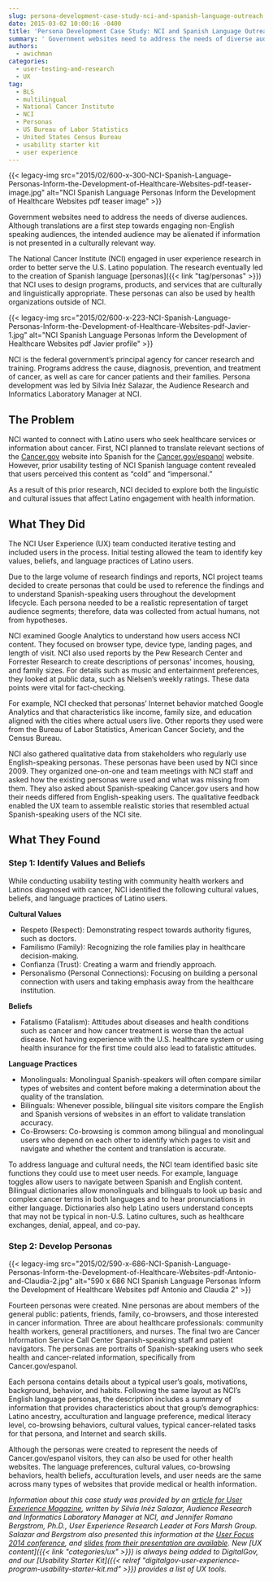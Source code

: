 ```yaml
---
slug: persona-development-case-study-nci-and-spanish-language-outreach
date: 2015-03-02 10:00:16 -0400
title: 'Persona Development Case Study: NCI and Spanish Language Outreach'
summary: ' Government websites need to address the needs of diverse audiences. Although translations are a first step towards engaging non-English speaking audiences, the intended audience may be alienated if information is not presented in a culturally relevant way. The'
authors:
  - awichman
categories:
  - user-testing-and-research
  - UX
tag:
  - BLS
  - multilingual
  - National Cancer Institute
  - NCI
  - Personas
  - US Bureau of Labor Statistics
  - United States Census Bureau
  - usability starter kit
  - user experience
---
```


{{< legacy-img src="2015/02/600-x-300-NCI-Spanish-Language-Personas-Inform-the-Development-of-Healthcare-Websites-pdf-teaser-image.jpg" alt="NCI Spanish Language Personas Inform the Development of Healthcare Websites pdf teaser image" >}}

Government websites need to address the needs of diverse audiences. Although translations are a first step towards engaging non-English speaking audiences, the intended audience may be alienated if information is not presented in a culturally relevant way.

The National Cancer Institute (NCI) engaged in user experience research in order to better serve the U.S. Latino population. The research eventually led to the creation of Spanish language [personas]({{< link "tag/personas" >}}) that NCI uses to design programs, products, and services that are culturally and linguistically appropriate. These personas can also be used by health organizations outside of NCI.

{{< legacy-img src="2015/02/600-x-223-NCI-Spanish-Language-Personas-Inform-the-Development-of-Healthcare-Websites-pdf-Javier-1.jpg" alt="NCI Spanish Language Personas Inform the Development of Healthcare Websites pdf Javier profile" >}}

NCI is the federal government&#8217;s principal agency for cancer research and training. Programs address the cause, diagnosis, prevention, and treatment of cancer, as well as care for cancer patients and their families. Persona development was led by Silvia Inéz Salazar, the Audience Research and Informatics Laboratory Manager at NCI.

## The Problem

NCI wanted to connect with Latino users who seek healthcare services or information about cancer. First, NCI planned to translate relevant sections of the [Cancer.gov](http://www.cancer.gov/) website into Spanish for the [Cancer.gov/espanol](http://www.cancer.gov/espanol) website. However, prior usability testing of NCI Spanish language content revealed that users perceived this content as “cold” and “impersonal.”

As a result of this prior research, NCI decided to explore both the linguistic and cultural issues that affect Latino engagement with health information.

## What They Did

The NCI User Experience (UX) team conducted iterative testing and included users in the process. Initial testing allowed the team to identify key values, beliefs, and language practices of Latino users.

Due to the large volume of research findings and reports, NCI project teams decided to create personas that could be used to reference the findings and to understand Spanish-speaking users throughout the development lifecycle. Each persona needed to be a realistic representation of target audience segments; therefore, data was collected from actual humans, not from hypotheses.

NCI examined Google Analytics to understand how users access NCI content. They focused on browser type, device type, landing pages, and length of visit. NCI also used reports by the Pew Research Center and Forrester Research to create descriptions of personas’ incomes, housing, and family sizes. For details such as music and entertainment preferences, they looked at public data, such as Nielsen’s weekly ratings. These data points were vital for fact-checking.

For example, NCI checked that personas’ Internet behavior matched Google Analytics and that characteristics like income, family size, and education aligned with the cities where actual users live. Other reports they used were from the Bureau of Labor Statistics, American Cancer Society, and the Census Bureau.

NCI also gathered qualitative data from stakeholders who regularly use English-speaking personas. These personas have been used by NCI since 2009. They organized one-on-one and team meetings with NCI staff and asked how the existing personas were used and what was missing from them. They also asked about Spanish-speaking Cancer.gov users and how their needs differed from English-speaking users. The qualitative feedback enabled the UX team to assemble realistic stories that resembled actual Spanish-speaking users of the NCI site.

## What They Found

### Step 1: Identify Values and Beliefs

While conducting usability testing with community health workers and Latinos diagnosed with cancer, NCI identified the following cultural values, beliefs, and language practices of Latino users.

**Cultural Values**

  * Respeto (Respect): Demonstrating respect towards authority figures, such as doctors.
  * Familismo (Family): Recognizing the role families play in healthcare decision-making.
  * Confianza (Trust): Creating a warm and friendly approach.
  * Personalismo (Personal Connections): Focusing on building a personal connection with users and taking emphasis away from the healthcare institution.

**Beliefs**

  * Fatalismo (Fatalism): Attitudes about diseases and health conditions such as cancer and how cancer treatment is worse than the actual disease. Not having experience with the U.S. healthcare system or using health insurance for the first time could also lead to fatalistic attitudes.

**Language Practices**

  * Monolinguals: Monolingual Spanish-speakers will often compare similar types of websites and content before making a determination about the quality of the translation.
  * Bilinguals: Whenever possible, bilingual site visitors compare the English and Spanish versions of websites in an effort to validate translation accuracy.
  * Co-Browsers: Co-browsing is common among bilingual and monolingual users who depend on each other to identify which pages to visit and navigate and whether the content and translation is accurate.

To address language and cultural needs, the NCI team identified basic site functions they could use to meet user needs. For example, language toggles allow users to navigate between Spanish and English content. Bilingual dictionaries allow monolinguals and bilinguals to look up basic and complex cancer terms in both languages and to hear pronunciations in either language. Dictionaries also help Latino users understand concepts that may not be typical in non-U.S. Latino cultures, such as healthcare exchanges, denial, appeal, and co-pay.

### Step 2: Develop Personas

{{< legacy-img src="2015/02/590-x-686-NCI-Spanish-Language-Personas-Inform-the-Development-of-Healthcare-Websites-pdf-Antonio-and-Claudia-2.jpg" alt="590 x 686 NCI Spanish Language Personas Inform the Development of Healthcare Websites pdf Antonio and Claudia 2" >}}

Fourteen personas were created. Nine personas are about members of the general public: patients, friends, family, co-browsers, and those interested in cancer information. Three are about healthcare professionals: community health workers, general practitioners, and nurses. The final two are Cancer Information Service Call Center Spanish-speaking staff and patient navigators. The personas are portraits of Spanish-speaking users who seek health and cancer-related information, specifically from Cancer.gov/espanol.

Each persona contains details about a typical user’s goals, motivations, background, behavior, and habits. Following the same layout as NCI’s English language personas, the description includes a summary of information that provides characteristics about that group’s demographics: Latino ancestry, acculturation and language preference, medical literacy level, co-browsing behaviors, cultural values, typical cancer-related tasks for that persona, and Internet and search skills.

Although the personas were created to represent the needs of Cancer.gov/espanol visitors, they can also be used for other health websites. The language preferences, cultural values, co-browsing behaviors, health beliefs, acculturation levels, and user needs are the same across many types of websites that provide medical or health information.

_Information about this case study was provided by an [article for User Experience Magazine](http://uxpamagazine.org/spanish-language-personas/), written by Silvia Inéz Salazar, Audience Research and Informatics Laboratory Manager at NCI, and Jennifer Romano Bergstrom, Ph.D., User Experience Research Leader at Fors Marsh Group. Salazar and Bergstrom also presented this information at the [User Focus 2014 conference](http://2014.userfocus.org/), and [slides from their presentation are available](https://s3.amazonaws.com/sitesusa/wp-content/uploads/sites/212/2015/02/Spanish-Language-Personas-Inform-the-Development-of-Healthcare-Websites_by_Salazar_RomanoBergstrom_October-17-2014.pdf "Spanish Language Personas Inform the Development of Healthcare Websites PDF")._
_New [UX content]({{< link "categories/ux" >}}) is always being added to DigitalGov, and our [Usability Starter Kit]({{< relref "digitalgov-user-experience-program-usability-starter-kit.md" >}}) provides a list of UX tools._